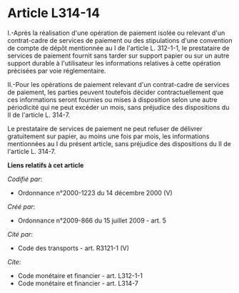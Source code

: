 # Article L314-14

I.-Après la réalisation d'une opération de paiement isolée ou relevant d'un contrat-cadre de services de paiement ou des
stipulations d'une convention de compte de dépôt mentionnée au I de l'article L. 312-1-1, le prestataire de services de
paiement fournit sans tarder sur support papier ou sur un autre support durable à l'utilisateur les informations relatives à
cette opération précisées par voie réglementaire. 

II.-Pour les opérations de paiement relevant d'un contrat-cadre de services de paiement, les parties peuvent toutefois
décider contractuellement que ces informations seront fournies ou mises à disposition selon une autre périodicité qui ne peut
excéder un mois, sans préjudice des dispositions du II de l'article L. 314-7. 

Le prestataire de services de paiement ne peut refuser de délivrer gratuitement sur papier, au moins une fois par mois, les
informations mentionnées au I du présent article, sans préjudice des dispositions du II de l'article L. 314-7.

**Liens relatifs à cet article**

_Codifié par_:

  - Ordonnance n°2000-1223 du 14 décembre 2000 (V)

_Créé par_:

  - Ordonnance n°2009-866 du 15 juillet 2009 - art. 5

_Cité par_:

  - Code des transports - art. R3121-1 (V)

_Cite_:

  - Code monétaire et financier - art. L312-1-1
  - Code monétaire et financier - art. L314-7
